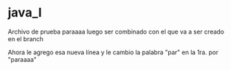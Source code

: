 # java_I
Archivo de prueba paraaaa luego ser combinado con el  que va a ser creado en el branch

Ahora le agrego esa nueva línea y le cambio la palabra "par" en la 1ra. por "paraaaa"
